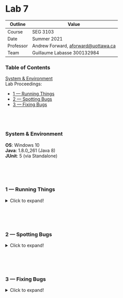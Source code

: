 # Lab 7

| Outline | Value |
| --- | --- |
| Course | SEG 3103 |
| Date | Summer 2021 |
| Professor | Andrew Forward, aforward@uottawa.ca |
| Team | Guillaume Labasse 300132984 |

### Table of Contents  
[System & Environment](#system--environment)  
Lab Proceedings:
* [1 — Running Things](#1--running-things)  
* [2 — Spotting Bugs](#2--spotting-bugs)  
* [3 — Fixing Bugs](#3--fixing-bugs)  
<br><br><br>

### System & Environment

**OS**: Windows 10<br>
**Java**: 1.8.0_261 (Java 8)<br>
**JUnit**: 5 (via Standalone)

<br><br><br>

### 1 — Running Things

<details>
<summary>Click to expand!</summary>

<br>Let's first compile and run the application:

```bash
$ javac -d dist src/*.java
$ java -cp ./dist Main
```

![Compiling & running](assets/comp_run.png)

The application runs correctly and appears mostly bug-free from playing around with it for a few minutes.
<br>I had to lower the width of the window for it to render the buttons correctly.
<br>Even though it wasn't asked for, let's also run the provided tests:

```bash
$ javac -d dist -cp lib/junit-platform-console-standalone-1.7.1.jar src/*.java test/*.java
$ java -jar lib/junit-platform-console-standalone-1.7.1.jar --class-path dist --scan-class-path
```

![Tests output](assets/tests.png)

All tests ran successfully.<br>
An [initial commit](https://github.com/Guy-L/seg3103_playground/commit/f307a19d274cdf63ad277619fcbe51cf5e5e1afe#diff-173996138866d41583e457187fb735b238d2eed897ac330f49b17c60e40b754c) has been made before any code changes, as requested.
</details>

<br><br><br>

### 2 — Spotting Bugs

<details>
<summary>Click to expand!</summary>

<br>It's now time to run the diagnostics tool.<br>Just to make sure, I'll include a couple screenshots of SpotBugs running for the first time, in addition to showing its results.<br>Let's run the SpotBugs application:

```bash
$ java -jar ./lib/spotbugs/lib/spotbugs.jar
```

![Spotbugs running](assets/sb_run.png)

Here is the information I've entered to setup the SpotBugs project:
![Spotbugs project setup](assets/sb_project.png)

Here is SpotBugs, mid-analysis:<br>
![Spotbugs analyzing](assets/sb_analysis.png)

And finally, here are our results:
![Spotbugs results (first time)](assets/sb_results1.png)

Just like in the Lab Recording, we find **18 bugs**: **2** in "Bad Practice", **10** in "Performance" and **6** in "Dodgy Code".<br>These being:

* **Bad Practices (BP)**
 1. A string comparison that doesn't use `equals()` (address comparison rather than content).
 2. Threading issues risk created from calling a method in the wrong thread.
* **Performance (P)**
 1. An inner class does not need to store its reference to the outer class, can be changed to a named static inner class.
 2. A testing method is never used and can be removed.
 3. Useless creation of a boxed primitive (i.e., "`Integer`" or "`Double`" objects) to read value from string.
 4. Same as above.
 5. Instance final variable is initialized at compile-time; can be static to save space. 
 6. Same as above.
 7. Same as above.
 8. Same as above.
 9. Same as above.
 10. Same as above.
* **Dodgy Code (DC)**
 1. Two branches in a conditinal share the same code and can be unified.
 2. A switch statement is missing its `default` case.
 3. An evaluation in a conditional is redundant based off prior evaluations.
 4. Same as above.
 5. Same as above.
 6. Same as above.
  
</details>

<br><br><br>

### 3 — Fixing Bugs

<details>
<summary>Click to expand!</summary>

<br>See [`Main.java`](https://github.com/Guy-L/seg3103_playground/blob/master/lab07/calculator/src/Main.java), [`CalCFrame.java`](https://github.com/Guy-L/seg3103_playground/blob/master/lab07/calculator/src/CalCFrame.java) and [`CalCFrameTest.java`](https://github.com/Guy-L/seg3103_playground/blob/master/lab07/calculator/test/CalCFrameTest.java).
<br>I will highlight the code changes relevant to each previously-identified bug in this table:

<table>
  <tr>
    <td>
      #
    </td>
    <td>
      Before
    </td>
    <td>
      After
    </td>
  </tr>
  
  <tr>
    <td>
      BP-1
    </td>
    <td>
    <pre lang="java">
if ( s == "" )</pre>
    </td>
    <td>
    <pre lang="java">
if (s.isEmpty())</pre>
    </td>
  </tr>
  
  <tr>
    <td>
      BP-2
    </td>
    <td>
    <pre lang="java">
setVisible(true); //in Main.java</pre>
    </td>
    <td>
    <pre lang="java">
public CalCFrame(String title) {

  super(title);
  setVisible(true); //in CalCFrame.java
  //...</pre>
  </td>
  </tr>
  
  <tr>
    <td>
      P-1
    </td>
    <td>
    <pre lang="java">
addWindowListener(new WindowAdapter() {
  public void windowClosing(WindowEvent e) {
  System.exit(0);
}});</pre>
    </td>
    <td>
    <pre lang="java">
private static class CustomWindowAdapter extends WindowAdapter {
  public void windowClosing(WindowEvent e) {
    System.exit(0);
  }
}
//...
addWindowListener(new CustomWindowAdapter());</pre>
    </td>
  </tr>
  
  <tr>
    <td>
      P-2
    </td>
    <td>
    <pre lang="java">
private void setClearscreen(CalCFrame cframe, 
                            boolean val) {
//...
}</pre>
    </td>
    <td>
      (removed)
    </td>
  </tr>
  
  <tr>
    <td>
      P-3
    </td>
    <td>
    <pre lang="java">
num1 = Double.valueOf( input ).doubleValue();</pre>
    </td>
    <td>
    <pre lang="java">
num1 = Double.parseDouble(input);</pre>
    </td>
  </tr>
  
  <tr>
    <td>
      P-4
    </td>
    <td>
    <pre lang="java">
answer = Double.valueOf(s).doubleValue();</pre>
    </td>
    <td>
    <pre lang="java">
answer = Double.parseDouble(s);</pre>
    </td>
  </tr>
  
  <tr>
    <td>
      P-4.3
    </td>
    <td>
    <pre lang="java">
num2 = Double.valueOf( input ).doubleValue();</pre>
    </td>
    <td>
    <pre lang="java">
num2 = Double.parseDouble(input);</pre>
    </td>
  </tr>
  
  <tr>
    <td>
      P-4.7
    </td>
    <td>
    <pre lang="java">
num3 = Double.valueOf( input ).doubleValue();</pre>
    </td>
    <td>
    <pre lang="java">
num3 = Double.parseDouble(input);</pre>
    </td>
  </tr>
  
  <tr>
    <td>
      P-5 to P-10
    </td>
    <td>
    <pre lang="java">
private final int ADD=1,       
  SUB = 2,     
  MULT = 3, 
  DIVI = 4, 
  POW = 5, 
  SQRT = 6;</pre>
    </td>
    <td>
    <pre lang="java">
private static final int ADD=1,       
  SUB = 2,     
  MULT = 3, 
  DIVI = 4, 
  POW = 5, 
  SQRT = 6;</pre>
    </td>
  </tr>
  
  <tr>
    <td>
      DC-1, DC-3 to DC-5
    </td>
    <td>
    <pre lang="java">
if ( i <= 2 )
  getContentPane().add( buttons[i] );
else if ( i >= 3 && i <= 7)
  getContentPane().add( buttons[i] );
else if ( i >=8 && i <= 12 )
  getContentPane().add( buttons[i] );
else if ( i >= 13 && i <= 17 )
   getContentPane().add( buttons[i] );
else
  getContentPane().add( buttons[i] );</pre>
    </td>
    <td>
    <pre lang="java">
getContentPane().add( buttons[i] );</pre>
    </td>
  </tr>
 
  <tr>
    <td>
      DC-2
    </td>
    <td>
    <pre lang="java">
switch( oper ) {
  // ...
  // no default case
}</pre>
    </td>
    <td>
    <pre lang="java">
switch( oper ) {
  // ...
  default: 
    clearScreen();
    System.out.println("Calculate called without operator -> investigate!");
    break;
}</pre>
    </td>
	
  <tr>
    <td>
      DC-6
    </td>
    <td>
    <pre lang="java">
else if (morenums) { </pre>
    </td>
    <td>
    <pre lang="java">
else {</pre>
    </td>
</table>

**Note**: Two additional performance bugs only showed up after fixing bugs P-3 and P-4; I've added them to the table under the names "P-4.3" and "P-4.7". They were the same type of error as P-3 and P-4.

Let's now run SpotBugs again:
![Spotbugs results (second time)](assets/sb_results2.png)

All bugs have been eliminated.<br>
After searching for bugs manually, I found this section of code which, for reasons I do not fully understand, did not cause SpotBugs to display a "two branches in conditional share code" issue:

```java
if ( i == 2 )
  getContentPane().add( new JLabel( "  " ) );
else if ( i == 7 )
  getContentPane().add( new JLabel( "  " ) );
else if ( i == 12 )
  getContentPane().add( new JLabel( "  " ) );
else if ( i == 17 )
  getContentPane().add( new JLabel( "  " ) );
```

Which I refactored to:

```java
if (i == 2 || i == 7 || i == 12 || i == 17)   
  getContentPane().add(new JLabel("  "));
```

I made sure to run SpotBugs once more after making this change:
![Spotbugs results (third time)](assets/sb_results3.png)

The project remained at 0 bugs.
<br>I also found many indentation issues, but chose not to fix most of them to make it easier to view my changes.
<br>Have a great day!
</details>

